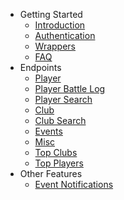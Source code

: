 - Getting Started
  - [Introduction](/)
  - [Authentication](/authentication)
  - [Wrappers](/wrappers)
  - [FAQ](/faq)
- Endpoints
  - [Player](/endpoints/player)
  - [Player Battle Log](/endpoints/player_battlelog)
  - [Player Search](/endpoints/player_search)
  - [Club](/endpoints/club)
  - [Club Search](/endpoints/club_search)
  - [Events](/endpoints/events)
  - [Misc](/endpoints/misc)
  - [Top Clubs](/endpoints/top_clubs)
  - [Top Players](/endpoints/top_players)
- Other Features
  - [Event Notifications](/event_notifications)
